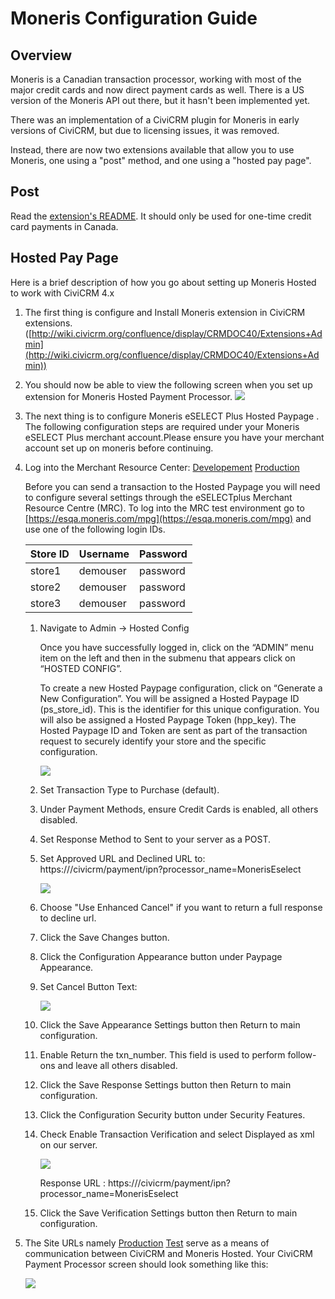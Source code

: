 # Moneris Configuration Guide

## Overview

Moneris is a Canadian transaction processor, working with most of the major credit cards and now direct payment cards as well. There is a US version of the Moneris API out there, but it hasn't been implemented yet.

There was an implementation of a CiviCRM plugin for Moneris in early versions of CiviCRM, but due to licensing issues, it was removed.

Instead, there are now two extensions available that allow you to use Moneris, one using a "post" method, and one using a "hosted pay page".

## Post

Read the [extension's README](https://github.com/adixon/ca.civicrm.moneris/blob/master/README.md). It should only be used for one-time credit card payments in Canada.

## Hosted Pay Page

Here is a brief description of how you go about setting up Moneris Hosted to work with CiviCRM 4.x

1. The first thing is configure and Install Moneris extension in CiviCRM extensions. ([http://wiki.civicrm.org/confluence/display/CRMDOC40/Extensions+Admin](http://wiki.civicrm.org/confluence/display/CRMDOC40/Extensions+Admin))

2. You should now be able to view the following screen when you set up extension for Moneris Hosted Payment Processor.
    ![](https://wiki.civicrm.org/confluence/download/attachments/86213583/Screenshot%20from%202013-05-20%2020%3A56%3A21.png?version=1&modificationDate=1372586539000&api=v2)

3. The next thing is to configure Moneris eSELECT Plus Hosted Paypage . The following configuration steps are required under your Moneris eSELECT Plus merchant account.Please ensure you have your merchant account set up on moneris before continuing.

4. Log into the Merchant Resource Center: [Developement](https://esqa.moneris.com/mpg/index.php) [Production](https://www3.moneris.com/mpg)

    Before you can send a transaction to the Hosted Paypage you will need to configure several settings through the eSELECTplus Merchant Resource Centre (MRC).
     To log into the MRC test environment go to [https://esqa.moneris.com/mpg](https://esqa.moneris.com/mpg) and use one of the following login IDs.
    
    | Store ID | Username | Password |
    | --- | --- | --- |
    | store1 | demouser | password |
    | store2 | demouser | password |
    | store3 | demouser | password |

    1. Navigate to Admin -> Hosted Config
    
        Once you have successfully logged in, click on the “ADMIN” menu item on the left and then in the submenu that appears click on “HOSTED CONFIG”.
        
        To create a new Hosted Paypage configuration, click on “Generate a New Configuration”. You will be assigned a Hosted Paypage ID (ps_store_id). This is the identifier for this unique configuration. You will also be assigned a Hosted Paypage Token (hpp_key). The Hosted Paypage ID and Token are sent as part of the transaction request to securely identify your store and the specific configuration.
    
        ![](https://wiki.civicrm.org/confluence/download/attachments/86213583/Screenshot%20from%202013-05-17%2014%3A10%3A39.png?version=1&modificationDate=1372586539000&api=v2)
    
    1. Set Transaction Type to Purchase (default).
    1. Under Payment Methods, ensure Credit Cards is enabled, all others disabled.
    1. Set Response Method to Sent to your server as a POST.
    1. Set Approved URL and Declined URL to: https://<YOUR HOST>/civicrm/payment/ipn?processor_name=MonerisEselect
    
        ![](https://wiki.civicrm.org/confluence/download/attachments/86213583/Screenshot%20from%202013-05-20%2020%3A49%3A26.png?version=1&modificationDate=1372586539000&api=v2)
    
    1. Choose "Use Enhanced Cancel"  if you want to return a full response to decline url.
    
    1. Click the Save Changes button.
    1. Click the Configuration Appearance button under Paypage Appearance.
    1. Set Cancel Button Text:
    
        ![](https://wiki.civicrm.org/confluence/download/attachments/86213583/Screenshot%20from%202013-05-20%2020%3A49%3A41.png?version=1&modificationDate=1372586539000&api=v2)
    
    1. Click the Save Appearance Settings button then Return to main configuration.
    1. Enable Return the txn_number. This field is used to perform follow-ons and leave all others disabled.
    1. Click the Save Response Settings button then Return to main configuration.
    1. Click the Configuration Security button under Security Features.
    1. Check Enable Transaction Verification and select Displayed as xml on our server.
    
        ![](https://wiki.civicrm.org/confluence/download/attachments/86213583/Screenshot%20from%202013-05-17%2016%3A14%3A31.png?version=1&modificationDate=1372586539000&api=v2)
    
        Response URL : https://<YOUR HOST>/civicrm/payment/ipn?processor_name=MonerisEselect
    
    1. Click the Save Verification Settings button then Return to main configuration.

1. The Site URLs namely [Production](https://www3.moneris.com/) [Test](https://esqa.moneris.com/) serve as a means of communication between CiviCRM and Moneris Hosted. Your CiviCRM Payment Processor screen should look something like this:

    ![](https://wiki.civicrm.org/confluence/download/attachments/86213583/Screenshot%20from%202013-05-20%2020%3A56%3A53.png?version=1&modificationDate=1372586539000&api=v2)
